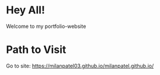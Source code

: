 # Hey All!

Welcome to my portfolio-website

# Path to Visit

Go to site: https://milanpatel03.github.io/milanpatel.github.io/
